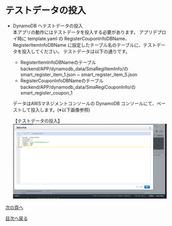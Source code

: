 # テストデータの投入
- DynamoDB へテストデータの投入  
  本アプリの動作にはテストデータを投入する必要があります。
  アプリデプロイ時に template.yaml の RegisterCouponInfoDBName、RegisterItemInfoDBName に設定したテーブル名のテーブルに、テストデータを投入してください。
  テストデータは以下の通りです。
  - RegisterItemInfoDBNameのテーブル
  backend/APP/dynamodb_data/SmaRegiItemInfo/のsmart_register_item_1.json ~ smart_register_item_5.json
  - RegisterCouponInfoDBNameのテーブル
  backend/APP/dynamodb_data/SmaRegiCouponInfo/のsmart_register_coupon_1


  データはAWSマネジメントコンソールの DynamoDB コンソールにて、ペーストして投入します。(※以下画像参照)  

  【テストデータの投入】
  ![データの投入画像](../images/jp/test-data-charge.png)

[次の頁へ](validation.md)

[目次へ戻る](../../README.md)
